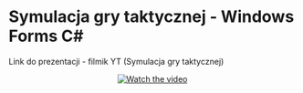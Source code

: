 # Symulacja gry taktycznej - Windows Forms C#
<p>Link do prezentacji - filmik YT (Symulacja gry taktycznej)</p>

<p align="center">
    <a href="https://youtu.be/Uif8Mief6sU">
        <img src="https://img.youtube.com/vi/Uif8Mief6sU/0.jpg" alt="Watch the video">
    </a>
</p>
